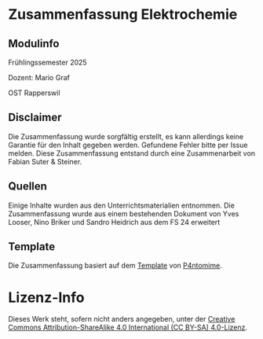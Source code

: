 # Zusammenfassung Elektrochemie
## Modulinfo

Frühlingssemester 2025

Dozent: Mario Graf

OST Rapperswil

## Disclaimer

Die Zusammenfassung wurde sorgfältig erstellt, es kann allerdings keine Garantie für den Inhalt gegeben werden. 
Gefundene Fehler bitte per Issue melden. 
Diese Zusammenfassung entstand durch eine Zusammenarbeit von Fabian Suter & Steiner.

## Quellen

Einige Inhalte wurden aus den Unterrichtsmaterialien entnommen.
Die Zusammenfassung wurde aus einem bestehenden Dokument von Yves Looser, Nino Briker und Sandro Heidrich aus dem FS 24 erweitert

## Template

Die Zusammenfassung basiert auf dem [Template](https://github.com/P4ntomime/TeXFoSaTemplate) von [P4ntomime](https://github.com/P4ntomime).

# Lizenz-Info

Dieses Werk steht, sofern nicht anders angegeben, unter der [Creative Commons Attribution-ShareAlike 4.0 International (CC BY-SA) 4.0-Lizenz](https://creativecommons.org/licenses/by-sa/4.0/).